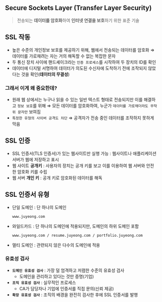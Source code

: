 ## Secure Sockets Layer (**T**ransfer Layer Security) 
>전송되는 **데이터를 암호화**하여 **인터넷 연결을 보호**하기 위한 표준 기술

## SSL 작동

- 높은 수준의 개인정보 보호를 제공하기 위해, 웹에서 전송되는 데이터를 암호화
⇒ 데이터를 가로채려는 자는 거의 해독할 수 없는 복잡한 문자
- 두 통신 장치 사이에 핸드셰이크라는 `인증 프로세스`를 시작하여 두 장치의 ID를 확인
- 데이터에 디지털 서명하여 데이터가 의도된 수신자에 도착하기 전에 조작되지 않았다는 것을 확인(**데이터의 무결성**)

### 그래서 이게 왜 중요한데?
- 원래 웹 상에서는 누구나 읽을 수 있는 일반 텍스트 형태로 전송되지만 이를 해결하고 `정보 보호`를 위해
  ⇒ 모든 데이터를 암호화하여, 누군가 `데이터를 가로채더라도 무작위 문자만` 보여짐
- `특정한 유형의 사이버 공격도 차단` ⇒ 공격자가 전송 중인 데이터를 조작하지 못하게 막음

## SSL 인증
- SSL 인증서(TLS 인증서)가 있는 웹사이트만 실행 가능 : 웹사이트나 애플리케이션 서버가 웹에 저장하고 표시
- 웹 사이트 **공개키** : 사용자의 장치는 공개 키를 보고 이를 이용하여 웹 서버와 안전한 암호화 키를 수립
- 웹 서버 **개인 키** : 공개 키로 암호화된 데이터를 해독

## SSL 인증서 유형
- 단일 도메인 : 단 하나의 도메인
    ```
    www.juyeong.com
    ```
- 와일드카드 : 단 하나의 도메인에 적용되지만, 도메인의 하위 도메인 포함 
    ```
    www.juyeong.com / resume.juyeong.com / portfolio.juyeong.com
    ```
- 멀티 도메인 : 관련되지 않은 다수의 도메인에 적용

### 유효성 검사
- **`도메인 유효성 검사`** : 가장 덜 엄격하고 저렴한 수준의 유효성 검사 
  - 도메인을 관리하고 있다는 것만 증명(기업)
- **`조직 유효성 검사`** : 실무적인 프로세스 
  - CA가 담당자나 기업에 인증서를 직접 문의(신뢰 제공)
- **`확장 유효성 검사`** : 조직의 배경을 완전히 검사한 후에 SSL 인증서를 발행